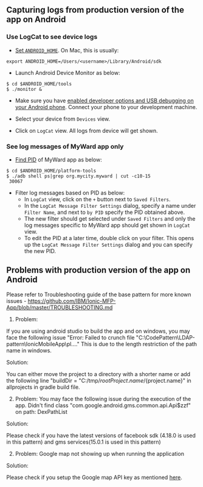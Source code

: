 
## Capturing logs from production version of the app on Android

### Use LogCat to see device logs

* [Set `ANDROID_HOME`](https://github.com/IBM/Ionic-MFP-App#76-buildrun-the-ionic-application-on-android-phone). On Mac, this is usually:
```
export ANDROID_HOME=/Users/<username>/Library/Android/sdk
```

* Launch Android Device Monitor as below:
```
$ cd $ANDROID_HOME/tools
$ ./monitor &
```

* Make sure you have [enabled developer options and USB debugging on your Android phone](https://github.com/IBM/Ionic-MFP-App#72-enable-developer-options-and-usb-debugging-on-your-android-phone). Connect your phone to your development machine.

* Select your device from `Devices` view.

* Click on `LogCat` view. All logs from device will get shown.

### See log messages of MyWard app only

* [Find PID](https://stackoverflow.com/questions/6854127/filter-logcat-to-get-only-the-messages-from-my-application-in-android) of MyWard app as below:
```
$ cd $ANDROID_HOME/platform-tools
$ ./adb shell ps|grep org.mycity.myward | cut -c10-15
 30067
```

* Filter log messages based on PID as below:
  - In `LogCat` view, click on the `+` button next to `Saved Filters`.
  - In the `LogCat Message Filter Settings` dialog, specify a name under `Filter Name`, and next to `by PID` specify the PID obtained above.
  - The new filter should get selected under `Saved Filters` and only the log messages specific to MyWard app should get shown in `LogCat` view.
  - To edit the PID at a later time, double click on your filter. This opens up the `LogCat Message Filter Settings` dialog and you can specify the new PID.

## Problems with production version of the app on Android

Please refer to Troubleshooting guide of the base pattern for more known issues - https://github.com/IBM/Ionic-MFP-App/blob/master/TROUBLESHOOTING.md

1) Problem:

If you are using android studio to build the app and on windows, you may face the following issue "Error: Failed to crunch file "C:\CodePattern\LDAP-pattern\IonicMobileApp\pl...."
This is due to the length restriction of the path name in windows.

Solution:

You can either move the project to a directory with a shorter name or add the following line
"buildDir = "C:/tmp/${rootProject.name}/${project.name}" in allprojects in gradle build file.


2) Problem:
You may face the following issue during the execution of the app.
Didn't find class "com.google.android.gms.common.api.Api$zzf" on path: 
DexPathList


Solution:

Please check if you have the latest versions of facebook sdk (4.18.0 is used in this pattern) and gms services(15.0.1 is used in this pattern)

2) Problem:
Google map not showing up when running the application


Solution:

Please check if you setup the Google map API key as mentioned [here](https://github.com/IBM/Ionic-MFP-App/#73-setup-api-keys-for-using-google-maps).

